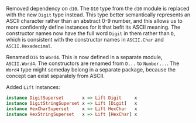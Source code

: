 Removed dependency on `d10`. The `D10` type from the `d10` module is replaced with the new `Digit` type instead. This type better semantically represents an ASCII character rather than an abstract 0-9 number, and this allows us to more confidently define instances for it that befit its ASCII meaning. The constructor names now have the full word `Digit` in them rather than `D`, which is consistent with the constructor names in `ASCII.Char` and `ASCII.Hexadecimal`.

Renamed `D16` to `Word4`. This is now defined in a separate module, `ASCII.Word4`. The constructors are renamed from `D...` to `Number...`. The `Word4` type might someday belong in a separate package, because the concept can exist separately from ASCII.

Added `Lift` instances:

```haskell
instance DigitSuperset       x => Lift Digit     x
instance DigitStringSuperset x => Lift [Digit]   x
instance HexCharSuperset     x => Lift HexChar   x
instance HexStringSuperset   x => Lift [HexChar] x
```

